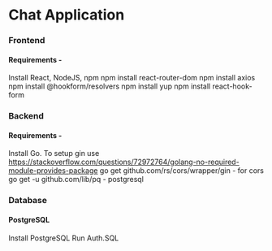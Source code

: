 # Chat Application
### Frontend
#### Requirements - 
Install React, NodeJS, npm
npm install react-router-dom
npm install axios
npm install @hookform/resolvers
npm install yup
npm install react-hook-form
### Backend
#### Requirements - 
Install Go.
To setup gin use https://stackoverflow.com/questions/72972764/golang-no-required-module-provides-package
go get github.com/rs/cors/wrapper/gin - for cors
go get -u github.com/lib/pq - postgresql
### Database
#### PostgreSQL
Install PostgreSQL
Run Auth.SQL

